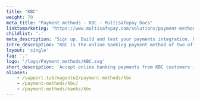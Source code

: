 ```yaml
---
title: 'KBC'
weight: 70
meta_title: "Payment methods - KBC - MultiSafepay Docs"
linktomarketing: "https://www.multisafepay.com/solutions/payment-methods/kbccbc"
childlist: '.'
meta_description: "Sign up. Build and test your payments integration. Explore our products and services. Use our API Reference, SDKs, and wrappers. Get support."
intro_description: "KBC is the online banking payment method of two of Belgium's largest banks: KBC which serves the Dutch-speaking population, and CBC which serves the French speaking population."
layout: 'single'
faq: '.'
logo: '/logo/Payment_methods/KBC.svg'
short_description: 'Accept online banking payments from KBC customers in Belgium.'
aliases:
    - /support-tab/magento2/payment-methods/kbc
    - /payment-methods/kbc/
    - /payment-methods/banks/kbc
---
```


